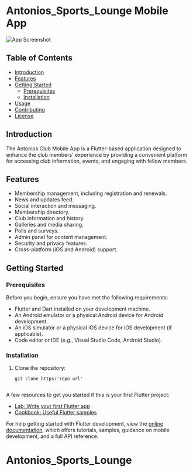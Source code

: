 # Antonios_Sports_Lounge Mobile App

![App Screenshot](screenshot.png)

## Table of Contents

- [Introduction](#introduction)
- [Features](#features)
- [Getting Started](#getting-started)
    - [Prerequisites](#prerequisites)
    - [Installation](#installation)
- [Usage](#usage)
- [Contributing](#contributing)
- [License](#license)

## Introduction

The Antonios Club Mobile App is a Flutter-based application designed to enhance the club members' experience by providing a convenient platform for accessing club information, events, and engaging with fellow members.

## Features

- Membership management, including registration and renewals.
- News and updates feed.
- Social interaction and messaging.
- Membership directory.
- Club information and history.
- Galleries and media sharing.
- Polls and surveys.
- Admin panel for content management.
- Security and privacy features.
- Cross-platform (iOS and Android) support.

## Getting Started

### Prerequisites

Before you begin, ensure you have met the following requirements:

- Flutter and Dart installed on your development machine.
- An Android emulator or a physical Android device for Android development.
- An iOS simulator or a physical iOS device for iOS development (if applicable).
- Code editor or IDE (e.g., Visual Studio Code, Android Studio).

### Installation

1. Clone the repository:

   ```shell
   git clone https:'repo url'


A few resources to get you started if this is your first Flutter project:

- [Lab: Write your first Flutter app](https://docs.flutter.dev/get-started/codelab)
- [Cookbook: Useful Flutter samples](https://docs.flutter.dev/cookbook)

For help getting started with Flutter development, view the
[online documentation](https://docs.flutter.dev/), which offers tutorials,
samples, guidance on mobile development, and a full API reference.
# Antonios_Sports_Lounge

